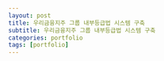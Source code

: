 ```yaml
---
layout: post
title: 우리금융지주 그룹 내부등급법 시스템 구축
subtitle: 우리금융지주 그룹 내부등급법 시스템 구축
categories: portfolio
tags: [portfolio]
---
```

